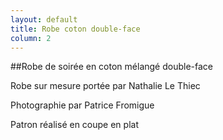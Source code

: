 ```yaml
---
layout: default
title: Robe coton double-face
column: 2
---
```

<script type="text/javascript">
window.addEvent('load', function() {
    var imgs = [];
    imgs.push({file: 'final.jpg', title: '', desc: '', url: '#'});
    imgs.push({file: 'soiree1.jpg', title: '', desc: '', url: '#'});
    var myshow = new Slideshow('slideshow', { 
        type: 'zoom',
        externals: 0,
        showTitleCaption: 1,
        captionHeight: 45,
        width: 200, 
        height: 400, 
        pan: 50,
        zoom: 50,
        loadingDiv: 1,
        resize: true,
        duration: [2000, 9000],
        transition: Fx.Transitions.Expo.easeOut,
        images: imgs, 
        path: '/images/vetements/soiree/robe-coton-double-face/'
    });

    myshow.caps.h2.setStyles({color: '#fff', fontSize: '13px'});
    myshow.caps.p.setStyles({color: '#ccc', fontSize: '11px'});
});
</script>

##Robe de soirée en coton mélangé double-face


Robe sur mesure portée par Nathalie Le Thiec

Photographie par Patrice Fromigue

Patron réalisé en coupe en plat